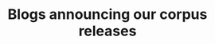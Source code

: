 ---
header:
  overlay_image: /images/covers/banner_zenodo.jpg
  overlay_filter: rgba(40, 99, 165, 0.45)
  caption: "Our releases on Zenodo"
title: Blogs announcing our corpus releases
layout: tag
permalink: /corpus/releases
taxonomy: release
sidebar:
  nav: "corpus"
---